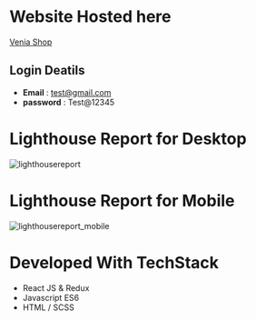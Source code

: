 # Website Hosted here

[Venia Shop](https://sudeshna-awale.github.io/capstone)

## Login Deatils

* **Email** : test@gmail.com
* **password** : Test@12345

# Lighthouse Report for Desktop

![lighthousereport](https://user-images.githubusercontent.com/105719897/180711490-b2a7d09b-3c5a-4206-bc22-c0ca2b8cb315.png)

# Lighthouse Report for Mobile

![lighthousereport_mobile](https://user-images.githubusercontent.com/105719897/180724111-a1b3b808-f9c8-41fa-829d-01214a48ddae.png)

# Developed With TechStack

* React JS & Redux
* Javascript ES6
* HTML / SCSS



